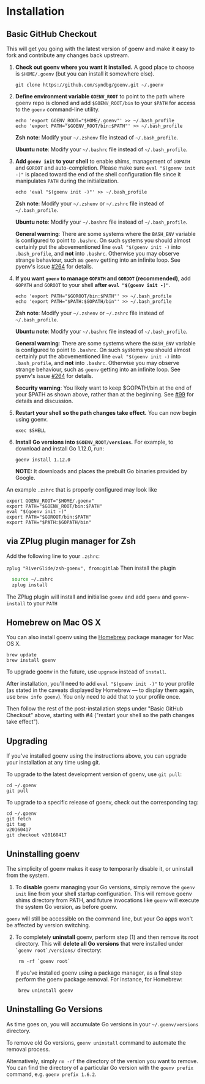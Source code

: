 # Installation

## Basic GitHub Checkout

This will get you going with the latest version of goenv and make it
easy to fork and contribute any changes back upstream.

1. **Check out goenv where you want it installed.**
   A good place to choose is `$HOME/.goenv` (but you can install it somewhere else).

       git clone https://github.com/syndbg/goenv.git ~/.goenv

2. **Define environment variable `GOENV_ROOT`** to point to the path where
   goenv repo is cloned and add `$GOENV_ROOT/bin` to your `$PATH` for access
   to the `goenv` command-line utility.

       echo 'export GOENV_ROOT="$HOME/.goenv"' >> ~/.bash_profile
       echo 'export PATH="$GOENV_ROOT/bin:$PATH"' >> ~/.bash_profile

    **Zsh note**: Modify your `~/.zshenv` file instead of `~/.bash_profile`.

    **Ubuntu note**: Modify your `~/.bashrc` file instead of `~/.bash_profile`.

3. **Add `goenv init` to your shell** to enable shims, management of `GOPATH` and `GOROOT` and auto-completion.
   Please make sure `eval "$(goenv init -)"` is placed toward the end of the shell
   configuration file since it manipulates `PATH` during the initialization.

       echo 'eval "$(goenv init -)"' >> ~/.bash_profile

    **Zsh note**: Modify your `~/.zshenv` or `~/.zshrc` file instead of `~/.bash_profile`.
    
    **Ubuntu note**: Modify your `~/.bashrc` file instead of `~/.bash_profile`.
    
    **General warning**: There are some systems where the `BASH_ENV` variable is configured
    to point to `.bashrc`. On such systems you should almost certainly put the abovementioned line
    `eval "$(goenv init -)` into `.bash_profile`, and **not** into `.bashrc`. Otherwise you
    may observe strange behaviour, such as `goenv` getting into an infinite loop.
    See pyenv's issue [#264](https://github.com/yyuu/pyenv/issues/264) for details.
    
4. **If you want  `goenv` to manage `GOPATH` and `GOROOT` (recommended)**, 
  add `GOPATH` and `GOROOT` to your shell **after `eval "$(goenv init -)"`**.
  
       echo 'export PATH="$GOROOT/bin:$PATH"' >> ~/.bash_profile
       echo 'export PATH="$PATH:$GOPATH/bin"' >> ~/.bash_profile
        
    **Zsh note**: Modify your `~/.zshenv` or `~/.zshrc` file instead of `~/.bash_profile`.
    
    **Ubuntu note**: Modify your `~/.bashrc` file instead of `~/.bash_profile`.

    **General warning**: There are some systems where the `BASH_ENV` variable is configured
    to point to `.bashrc`. On such systems you should almost certainly put the abovementioned line
    `eval "$(goenv init -)` into `.bash_profile`, and **not** into `.bashrc`. Otherwise you
    may observe strange behaviour, such as `goenv` getting into an infinite loop.
    See pyenv's issue [#264](https://github.com/yyuu/pyenv/issues/264) for details.

    **Security warning**: You likely want to keep $GOPATH/bin at the end
    of your $PATH as shown above, rather than at the beginning.  See
    [#99](https://github.com/syndbg/goenv/issues/99) for details and
    discussion.
  

5. **Restart your shell so the path changes take effect.**
   You can now begin using goenv.

       exec $SHELL

6. **Install Go versions into `$GOENV_ROOT/versions`.**
   For example, to download and install Go 1.12.0, run:

       goenv install 1.12.0

   **NOTE:** It downloads and places the prebuilt Go binaries provided by Google.
   
An example `.zshrc` that is properly configured may look like

```shell
export GOENV_ROOT="$HOME/.goenv"
export PATH="$GOENV_ROOT/bin:$PATH"
eval "$(goenv init -)"
export PATH="$GOROOT/bin:$PATH"
export PATH="$PATH:$GOPATH/bin"
```
   
## via ZPlug plugin manager for Zsh

Add the following line to your `.zshrc`:

```zplug "RiverGlide/zsh-goenv", from:gitlab```
Then install the plugin
~~~ zsh
  source ~/.zshrc
  zplug install
~~~
The ZPlug plugin will install and initialise `goenv` and add `goenv` and `goenv-install` to your `PATH`
   
## Homebrew on Mac OS X

You can also install goenv using the [Homebrew](http://brew.sh)
package manager for Mac OS X.

    brew update
    brew install goenv

To upgrade goenv in the future, use `upgrade` instead of `install`.

After installation, you'll need to add `eval "$(goenv init -)"` to your profile (as stated in the caveats displayed by Homebrew — to display them again, use `brew info goenv`). You only need to add that to your profile once.

Then follow the rest of the post-installation steps under "Basic GitHub Checkout" above, starting with #4 ("restart your shell so the path changes take effect").

## Upgrading

If you've installed goenv using the instructions above, you can
upgrade your installation at any time using git.

To upgrade to the latest development version of goenv, use `git pull`:

    cd ~/.goenv
    git pull

To upgrade to a specific release of goenv, check out the corresponding tag:

    cd ~/.goenv
    git fetch
    git tag
    v20160417
    git checkout v20160417

## Uninstalling goenv

The simplicity of goenv makes it easy to temporarily disable it, or
uninstall from the system.

1. To **disable** goenv managing your Go versions, simply remove the
  `goenv init` line from your shell startup configuration. This will
  remove goenv shims directory from PATH, and future invocations like
  `goenv` will execute the system Go version, as before goenv.

  `goenv` will still be accessible on the command line, but your Go
  apps won't be affected by version switching.

2. To completely **uninstall** goenv, perform step (1) and then remove
   its root directory. This will **delete all Go versions** that were
   installed under `` `goenv root`/versions/ `` directory:

        rm -rf `goenv root`

   If you've installed goenv using a package manager, as a final step
   perform the goenv package removal. For instance, for Homebrew:

        brew uninstall goenv
        
## Uninstalling Go Versions

As time goes on, you will accumulate Go versions in your
`~/.goenv/versions` directory.

To remove old Go versions, `goenv uninstall` command to automate
the removal process.

Alternatively, simply `rm -rf` the directory of the version you want
to remove. You can find the directory of a particular Go version
with the `goenv prefix` command, e.g. `goenv prefix 1.6.2`.
